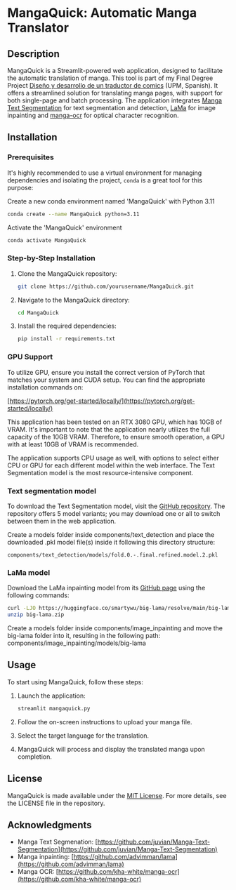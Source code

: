# MangaQuick: Automatic Manga Translator

## Description

MangaQuick is a Streamlit-powered web application, designed to facilitate the automatic translation of manga. This tool is part of my Final Degree Project [Diseño y desarrollo de un traductor de comics](https://oa.upm.es/71255/) (UPM, Spanish). It offers a streamlined solution for translating manga pages, with support for both single-page and batch processing. The application integrates [Manga Text Segmentation](https://github.com/juvian/Manga-Text-Segmentation) for text segmentation and detection, [LaMa](https://github.com/advimman/lama) for image inpainting and [manga-ocr](https://github.com/kha-white/manga-ocr) for optical character recognition.

## Installation

### Prerequisites

It's highly recommended to use a virtual environment for managing dependencies and isolating the project, `conda` is a great tool for this purpose:

Create a new conda environment named 'MangaQuick' with Python 3.11
```bash
conda create --name MangaQuick python=3.11
```

Activate the 'MangaQuick' environment
```bash
conda activate MangaQuick
```

### Step-by-Step Installation

1. Clone the MangaQuick repository:
    ```bash
    git clone https://github.com/yourusername/MangaQuick.git
    ```

2. Navigate to the MangaQuick directory:
    ```bash
    cd MangaQuick
    ```

3. Install the required dependencies:
    ```bash
    pip install -r requirements.txt
    ```
### GPU Support
To utilize GPU, ensure you install the correct version of PyTorch that matches your system and CUDA setup.
You can find the appropriate installation commands on:

[https://pytorch.org/get-started/locally/](https://pytorch.org/get-started/locally/)

This application has been tested on an RTX 3080 GPU, which has 10GB of VRAM. It's important to note that the application nearly utilizes the full capacity of the 10GB VRAM. Therefore, to ensure smooth operation, a GPU with at least 10GB of VRAM is recommended.

The application supports CPU usage as well, with options to select either CPU or GPU for each different model within the web interface. The Text Segmentation model is the most resource-intensive component.

### Text segmentation model

To download the Text Segmentation model, visit the [GitHub repository](https://github.com/juvian/Manga-Text-Segmentation). The repository offers 5 model variants; you may download one or all to switch between them in the web application.

Create a models folder inside components/text_detection and place the downloaded .pkl model file(s) inside it following this directory structure:
```
components/text_detection/models/fold.0.-.final.refined.model.2.pkl
```

### LaMa model

Download the LaMa inpainting model from its [GitHub page](https://github.com/advimman/lama/tree/main) using the following commands:

```bash
curl -LJO https://huggingface.co/smartywu/big-lama/resolve/main/big-lama.zip
unzip big-lama.zip
```

Create a models folder inside components/image_inpainting and move the big-lama folder into it, resulting in the following path:
components/image_inpainting/models/big-lama

## Usage

To start using MangaQuick, follow these steps:

1. Launch the application:
    ```bash
    streamlit mangaquick.py
    ```

2. Follow the on-screen instructions to upload your manga file.

3. Select the target language for the translation.

4. MangaQuick will process and display the translated manga upon completion.

## License

MangaQuick is made available under the [MIT License](LICENSE). For more details, see the LICENSE file in the repository.

## Acknowledgments
- Manga Text Segmenation: [https://github.com/juvian/Manga-Text-Segmentation](https://github.com/juvian/Manga-Text-Segmentation)
- Manga inpainting: [https://github.com/advimman/lama](https://github.com/advimman/lama)
- Manga OCR: [https://github.com/kha-white/manga-ocr](https://github.com/kha-white/manga-ocr)


